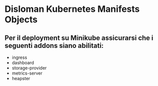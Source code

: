 <h1>Disloman Kubernetes Manifests Objects</h1>

<h2>Per il deployment su Minikube assicurarsi che i seguenti addons siano abilitati: </h2>

<p>
    <ul>
        <li>ingress</li>
        <li>dashboard</li>
        <li>storage-provider</li>
        <li>metrics-server</li>
        <li>heapster</li>
    </ul>
</p>
